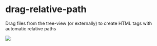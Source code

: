 # drag-relative-path

Drag files from the tree-view (or externally) to create HTML tags with automatic relative paths

![](http://i.imgur.com/vHeIyW2.gif)
